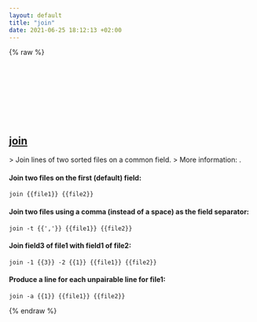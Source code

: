 ```yaml
---
layout: default
title: "join"
date: 2021-06-25 18:12:13 +02:00
---
```

{% raw %}
<h2 id="join">
  <a href="/en/common/join.html">join</a> <a href="#join"><svg class="icon">
    <use href="/assets/images/unicode_sprite.svg#link" />
  </svg></a>
</h2>
> Join lines of two sorted files on a common field.
> More information: <https://www.gnu.org/software/coreutils/join>.

#### Join two files on the first (default) field:
```shell
join {{file1}} {{file2}}
```
#### Join two files using a comma (instead of a space) as the field separator:
```shell
join -t {{','}} {{file1}} {{file2}}
```
#### Join field3 of file1 with field1 of file2:
```shell
join -1 {{3}} -2 {{1}} {{file1}} {{file2}}
```
#### Produce a line for each unpairable line for file1:
```shell
join -a {{1}} {{file1}} {{file2}}
```
{% endraw %}